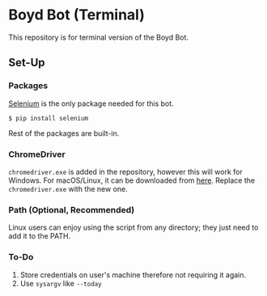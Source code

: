 # Boyd Bot (Terminal)
This repository is for terminal version of the Boyd Bot.

## Set-Up
### Packages
[Selenium](https://github.com/SeleniumHQ/selenium) is the only package needed for this bot.
```
$ pip install selenium
```
Rest of the packages are built-in.

### ChromeDriver
`chromedriver.exe` is added in the repository, however this will work for Windows. For macOS/Linux, it can be downloaded from [here](https://chromedriver.chromium.org/downloads). Replace the `chromedriver.exe` with the new one.

### Path (Optional, Recommended)
Linux users can enjoy using the script from any directory; they just need to add it to the PATH.

### To-Do
1. Store credentials on user's machine therefore not requiring it again.
2. Use `sysargv` like `--today`